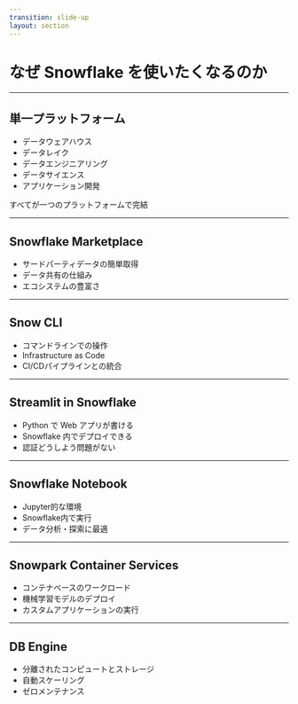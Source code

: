 ```yaml
---
transition: slide-up
layout: section
---
```


# なぜ Snowflake を使いたくなるのか

---

## 単一プラットフォーム

<v-clicks>

- データウェアハウス
- データレイク
- データエンジニアリング
- データサイエンス
- アプリケーション開発

すべてが一つのプラットフォームで完結

</v-clicks>

---

## Snowflake Marketplace

<v-clicks>

- サードパーティデータの簡単取得
- データ共有の仕組み
- エコシステムの豊富さ

</v-clicks>

---

## Snow CLI

<v-clicks>

- コマンドラインでの操作
- Infrastructure as Code
- CI/CDパイプラインとの統合

</v-clicks>

---

## Streamlit in Snowflake

<v-clicks>

- Python で Web アプリが書ける
- Snowflake 内でデプロイできる
- 認証どうしよう問題がない

</v-clicks>

---

## Snowflake Notebook

<v-clicks>

- Jupyter的な環境
- Snowflake内で実行
- データ分析・探索に最適

</v-clicks>

---

## Snowpark Container Services

<v-clicks>

- コンテナベースのワークロード
- 機械学習モデルのデプロイ
- カスタムアプリケーションの実行

</v-clicks>

---

## DB Engine

<v-clicks>

- 分離されたコンピュートとストレージ
- 自動スケーリング
- ゼロメンテナンス

</v-clicks>